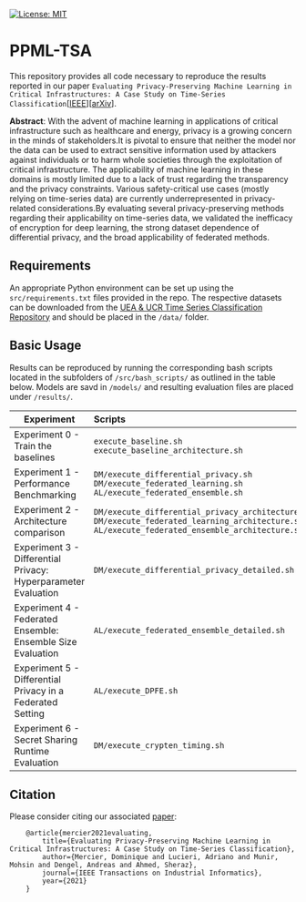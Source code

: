 [![License: MIT](https://img.shields.io/badge/License-MIT-yellow.svg)](https://opensource.org/licenses/MIT)

# PPML-TSA

This repository provides all code necessary to reproduce the results reported in our paper `Evaluating Privacy-Preserving Machine Learning in Critical Infrastructures: A Case Study on Time-Series Classification`[[IEEE](https://ieeexplore.ieee.org/document/9612016)][[arXiv](https://arxiv.org/abs/2111.14838)].

<strong>Abstract</strong>: With the advent of machine learning in applications of critical infrastructure such as healthcare and energy, privacy is a growing concern in the minds of stakeholders.It is pivotal to ensure that neither the model nor the data can be used to extract sensitive information used by attackers against individuals or to harm whole societies through the exploitation of critical infrastructure. The applicability of machine learning in these domains is mostly limited due to a lack of trust regarding the transparency and the privacy constraints. Various safety-critical use cases (mostly relying on time-series data) are currently underrepresented in privacy-related considerations.By evaluating several privacy-preserving methods regarding their applicability on time-series data, we validated the inefficacy of encryption for deep learning, the strong dataset dependence of differential privacy, and the broad applicability of federated methods. 

## Requirements

An appropriate Python environment can be set up using the `src/requirements.txt` files provided in the repo. The respective datasets can be downloaded from the [UEA & UCR Time Series Classification Repository](https://www.timeseriesclassification.com/dataset.php) and should be placed in the `/data/` folder.

## Basic Usage

Results can be reproduced by running the corresponding bash scripts located in the subfolders of `/src/bash_scripts/` as outlined in the table below. Models are savd in `/models/` and resulting evaluation files are placed under `/results/`.

Experiment|Scripts
---|:--
Experiment 0 - Train the baselines|`execute_baseline.sh` <br /> `execute_baseline_architecture.sh`
Experiment 1 - Performance Benchmarking|`DM/execute_differential_privacy.sh` <br /> `DM/execute_federated_learning.sh` <br /> `AL/execute_federated_ensemble.sh`
Experiment 2 - Architecture comparison|`DM/execute_differential_privacy_architecture.sh` <br /> `DM/execute_federated_learning_architecture.sh` <br /> `AL/execute_federated_ensemble_architecture.sh`
Experiment 3 - Differential Privacy: Hyperparameter Evaluation|`DM/execute_differential_privacy_detailed.sh`
Experiment 4 - Federated Ensemble: Ensemble Size Evaluation|`AL/execute_federated_ensemble_detailed.sh`
Experiment 5 - Differential Privacy in a Federated Setting|`AL/execute_DPFE.sh`
Experiment 6 - Secret Sharing Runtime Evaluation|`DM/execute_crypten_timing.sh`

## Citation

Please consider citing our associated [paper](#):
```
    @article{mercier2021evaluating,
        title={Evaluating Privacy-Preserving Machine Learning in Critical Infrastructures: A Case Study on Time-Series Classification},
        author={Mercier, Dominique and Lucieri, Adriano and Munir, Mohsin and Dengel, Andreas and Ahmed, Sheraz},
        journal={IEEE Transactions on Industrial Informatics},
        year={2021}
    }
```
